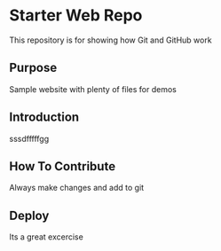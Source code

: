 # Starter Web Repo

This repository is for showing how Git and GitHub work

## Purpose

Sample website with plenty of files for demos

## Introduction

sssdfffffgg
## How To Contribute

Always make changes and add to git
## Deploy


Its a great excercise